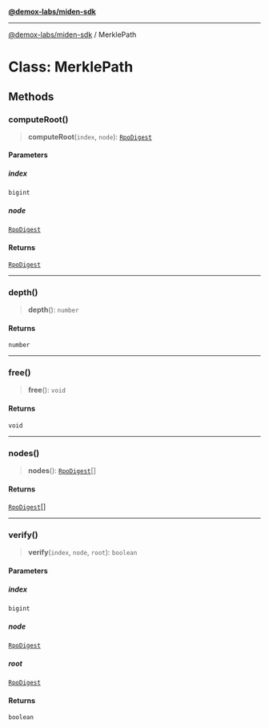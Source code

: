 [**@demox-labs/miden-sdk**](../README.md)

***

[@demox-labs/miden-sdk](../README.md) / MerklePath

# Class: MerklePath

## Methods

### computeRoot()

> **computeRoot**(`index`, `node`): [`RpoDigest`](RpoDigest.md)

#### Parameters

##### index

`bigint`

##### node

[`RpoDigest`](RpoDigest.md)

#### Returns

[`RpoDigest`](RpoDigest.md)

***

### depth()

> **depth**(): `number`

#### Returns

`number`

***

### free()

> **free**(): `void`

#### Returns

`void`

***

### nodes()

> **nodes**(): [`RpoDigest`](RpoDigest.md)[]

#### Returns

[`RpoDigest`](RpoDigest.md)[]

***

### verify()

> **verify**(`index`, `node`, `root`): `boolean`

#### Parameters

##### index

`bigint`

##### node

[`RpoDigest`](RpoDigest.md)

##### root

[`RpoDigest`](RpoDigest.md)

#### Returns

`boolean`
